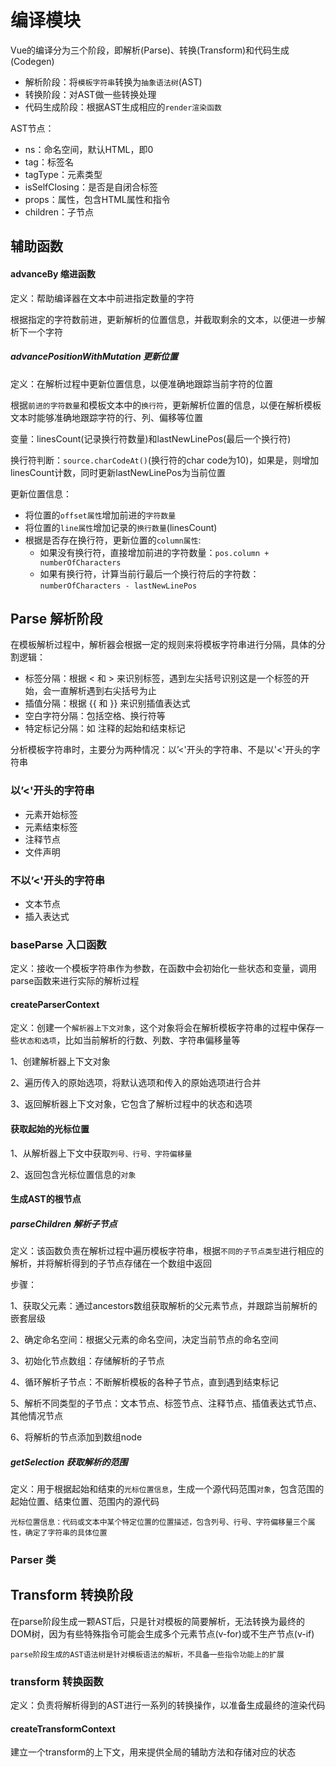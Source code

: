 # 编译模块
Vue的编译分为三个阶段，即解析(Parse)、转换(Transform)和代码生成(Codegen)

- 解析阶段：将`模板字符串`转换为`抽象语法树`(AST)
- 转换阶段：对AST做一些转换处理
- 代码生成阶段：根据AST生成相应的`render渲染函数`

AST节点：
- ns：命名空间，默认HTML，即0
- tag：标签名
- tagType：元素类型
- isSelfClosing：是否是自闭合标签
- props：属性，包含HTML属性和指令
- children：子节点

## 辅助函数
#### advanceBy 缩进函数
定义：帮助编译器在文本中前进指定数量的字符

根据指定的字符数前进，更新解析的位置信息，并截取剩余的文本，以便进一步解析下一个字符

##### advancePositionWithMutation 更新位置
定义：在解析过程中更新位置信息，以便准确地跟踪当前字符的位置

根据`前进的字符数量`和模板文本中的`换行符`，更新解析位置的信息，以便在解析模板文本时能够准确地跟踪字符的行、列、偏移等位置

变量：linesCount(记录换行符数量)和lastNewLinePos(最后一个换行符)

换行符判断：`source.charCodeAt()`(换行符的char code为10)，如果是，则增加linesCount计数，同时更新lastNewLinePos为当前位置

更新位置信息：

- 将位置的`offset属性`增加前进的`字符数量`
- 将位置的`line属性`增加记录的`换行数量`(linesCount)
- 根据是否存在换行符，更新位置的`column属性`:
    - 如果没有换行符，直接增加前进的字符数量：`pos.column + numberOfCharacters`
    - 如果有换行符，计算当前行最后一个换行符后的字符数：`numberOfCharacters - lastNewLinePos`

## Parse 解析阶段
在模板解析过程中，解析器会根据一定的规则来将模板字符串进行分隔，具体的分割逻辑：

- 标签分隔：根据 < 和 > 来识别标签，遇到左尖括号识别这是一个标签的开始，会一直解析遇到右尖括号为止
- 插值分隔：根据 {{ 和 }} 来识别插值表达式
- 空白字符分隔：包括空格、换行符等
- 特定标记分隔：如 <!-- 和 --> 注释的起始和结束标记

分析模板字符串时，主要分为两种情况：以’<'开头的字符串、不是以'<'开头的字符串

### 以’<'开头的字符串

- 元素开始标签
- 元素结束标签
- 注释节点
- 文件声明

### 不以’<'开头的字符串

- 文本节点
- 插入表达式

### baseParse 入口函数
定义：接收一个模板字符串作为参数，在函数中会初始化一些状态和变量，调用parse函数来进行实际的解析过程

#### createParserContext
定义：创建一个`解析器上下文对象`，这个对象将会在解析模板字符串的过程中保存一些`状态和选项`，比如当前解析的行数、列数、字符串偏移量等

1、创建解析器上下文对象

2、遍历传入的原始选项，将默认选项和传入的原始选项进行合并

3、返回解析器上下文对象，它包含了解析过程中的状态和选项

#### 获取起始的光标位置
1、从解析器上下文中获取`列号、行号、字符偏移量`

2、返回包含光标位置信息的`对象`

#### 生成AST的根节点
##### parseChildren 解析子节点
定义：该函数负责在解析过程中遍历模板字符串，根据`不同的子节点类型`进行相应的解析，并将解析得到的子节点存储在一个数组中返回

步骤：

1、获取父元素：通过ancestors数组获取解析的父元素节点，并跟踪当前解析的嵌套层级

2、确定命名空间：根据父元素的命名空间，决定当前节点的命名空间

3、初始化节点数组：存储解析的子节点

4、循环解析子节点：不断解析模板的各种子节点，直到遇到结束标记

5、解析不同类型的子节点：文本节点、标签节点、注释节点、插值表达式节点、其他情况节点

6、将解析的节点添加到数组node
##### getSelection 获取解析的范围
定义：用于根据起始和结束的`光标位置信息`，生成一个源代码范围`对象`，包含范围的起始位置、结束位置、范围内的源代码

    光标位置信息：代码或文本中某个特定位置的位置描述，包含列号、行号、字符偏移量三个属性，确定了字符串的具体位置

### Parser 类

## Transform 转换阶段
在parse阶段生成一颗AST后，只是针对模板的简要解析，无法转换为最终的DOM树，因为有些特殊指令可能会生成多个元素节点(v-for)或不生产节点(v-if)

    parse阶段生成的AST语法树是针对模板语法的解析，不具备一些指令功能上的扩展
### transform 转换函数
定义：负责将解析得到的AST进行一系列的转换操作，以准备生成最终的渲染代码

#### createTransformContext
建立一个transform的上下文，用来提供全局的辅助方法和存储对应的状态